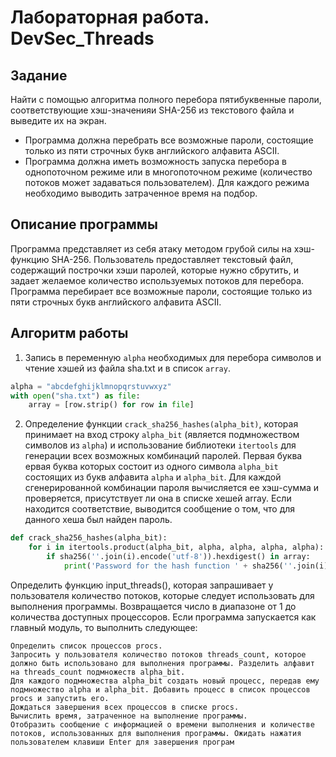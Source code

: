 # Лабораторная работа. DevSec_Threads

## Задание

Найти с помощью алгоритма полного перебора пятибуквенные пароли, соответствующие хэш-значенияи SHA-256 из текстового файла и выведите их на экран. 
+ Программа должна перебрать все возможные пароли, состоящие только из пяти строчных букв английского алфавита ASCII. 
+ Программа должна иметь возможность запуска перебора в однопоточном режиме или в многопоточном режиме (количество потоков может задаваться пользователем). Для каждого режима необходимо выводить затраченное время на подбор.

## Описание программы

Программа представляет из себя атаку методом грубой силы на хэш-функцию SHA-256. Пользователь предоставляет текстовый файл, содержащий построчки хэши паролей, которые нужно сбрутить, и задает желаемое количество используемых потоков для перебора. Программа перебирает все возможные пароли, состоящие только из пяти строчных букв английского алфавита ASCII.

## Алгоритм работы

1. Запись в переменную `alpha` необходимых для перебора символов и чтение хэшей из файла sha.txt и в список `array`.

```python
alpha = "abcdefghijklmnopqrstuvwxyz"
with open("sha.txt") as file:
    array = [row.strip() for row in file]
```

2. Определение функции `crack_sha256_hashes(alpha_bit)`, которая принимает на вход строку `alpha_bit` (является подмножеством символов из `alpha`) и использование библиотеки `itertools` для генерации всех возможных комбинаций паролей. Первая буква ервая буква которых состоит из одного символа `alpha_bit` состоящих из букв алфавита `alpha` и `alpha_bit`. Для каждой сгенерированной комбинации пароля вычисляется ее хэш-сумма и проверяется, присутствует ли она в списке хешей array. Если находится соответствие, выводится сообщение о том, что для данного хеша был найден пароль.

```python
def crack_sha256_hashes(alpha_bit):
    for i in itertools.product(alpha_bit, alpha, alpha, alpha, alpha):
        if sha256(''.join(i).encode('utf-8')).hexdigest() in array:
            print('Password for the hash function ' + sha256(''.join(i).encode('utf-8')).hexdigest() + ' - ' + ''.join(i))
```

Определить функцию input_threads(), которая запрашивает у пользователя количество потоков, которые следует использовать для выполнения программы. Возвращается число в диапазоне от 1 до количества доступных процессоров.
Если программа запускается как главный модуль, то выполнить следующее:

    Определить список процессов procs.
    Запросить у пользователя количество потоков threads_count, которое должно быть использовано для выполнения программы. Разделить алфавит на threads_count подмножеств alpha_bit.
    Для каждого подмножества alpha_bit создать новый процесс, передав ему подмножество alpha и alpha_bit. Добавить процесс в список процессов procs и запустить его.
    Дождаться завершения всех процессов в списке procs.
    Вычислить время, затраченное на выполнение программы.
    Отобразить сообщение с информацией о времени выполнения и количестве потоков, использованных для выполнения программы. Ожидать нажатия пользователем клавиши Enter для завершения програм
